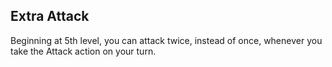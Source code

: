 ## Extra Attack
Beginning at 5th level, you can attack twice, instead of once, whenever you take the Attack action on your turn.

<!--

-<< CHANGES >>-
- none

-<< TODO >>-
- none

-<< COMMENTARY >>-
- thinking of making damage go up by one damage dice instead of extra attack.
- this would make greataxe significantly more powerful than greatsword or maul.
- this would change the balance of two-weapon fighting.
- this would be substantially weaker than two attacks (less damage modifiers).
- probably would be better to leave this classic ability how it is...

-->
